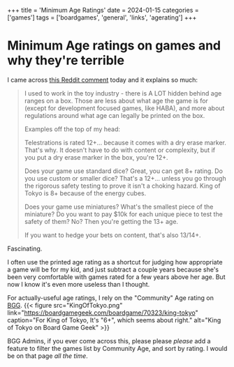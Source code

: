 +++
title = 'Minimum Age Ratings'
date = 2024-01-15
categories = ['games']
tags = ['boardgames', 'general', 'links', 'agerating']
+++

# Minimum Age ratings on games and why they're terrible

I came across [this Reddit
comment](https://www.reddit.com/r/boardgames/comments/papmlu/official_vs_communityrecommended_age_for/ha7p8sj/) today
and it explains so much:

> I used to work in the toy industry - there is A LOT hidden behind age ranges on a box. Those are less about what age the game is for (except for development focused games, like HABA), and more about regulations around what age can legally be printed on the box.
>
> Examples off the top of my head:
>
> Telestrations is rated 12+... because it comes with a dry erase marker. That's why. It doesn't have to do with content or complexity, but if you put a dry erase marker in the box, you're 12+.
>
> Does your game use standard dice? Great, you can get 8+ rating. Do you use custom or smaller dice? That's a 12+... unless you go through the rigorous safety testing to prove it isn't a choking hazard. King of Tokyo is 8+ because of the energy cubes.
>
> Does your game use miniatures? What's the smallest piece of the miniature? Do you want to pay $10k for each unique piece to test the safety of them? No? Then you're getting the 13+ age.
>
> If you want to hedge your bets on content, that's also 13/14+.

Fascinating.

I often use the printed age rating as a shortcut for judging how appropriate a game will be for my kid, and just
subtract a couple years because she's been very comfortable with games rated for a few years above her age.  But now I
know it's even more useless than I thought.

For actually-useful age ratings, I rely on the "Community" Age rating on [BGG](https://boardgamegeek.com).  {{< figure
src="KingOfTokyo.png" link="https://boardgamegeek.com/boardgame/70323/king-tokyo" caption="For King of Tokyo, It's \"6+\", which seems about right." alt="King of Tokyo on Board Game Geek" >}}

BGG Admins, if you ever come across this, please please *please* add a feature to filter the games list by Community
Age, and sort by rating.  I would be on that page *all the time*.
